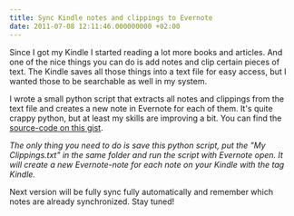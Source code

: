 ```yaml
---
title: Sync Kindle notes and clippings to Evernote
date: 2011-07-08 12:11:46.000000000 +02:00
---
```


Since I got my Kindle I started reading a lot more books and articles. And one of the nice things you can do is add notes and clip certain pieces of text. The Kindle saves all those things into a text file for easy access, but I wanted those to be searchable as well in my system.

I wrote a small python script that extracts all notes and clippings from the text file and creates a new note in Evernote for each of them. It's quite crappy python, but at least my skills are improving a bit. You can find the [source-code on this gist](https://gist.github.com/1071682).

_The only thing you need to do is save this python script, put the "My Clippings.txt" in the same folder and run the script with Evernote open. It will create a new Evernote-note for each note on your Kindle with the tag Kindle._

Next version will be fully sync fully automatically and remember which notes are already synchronized. Stay tuned!